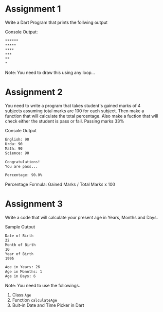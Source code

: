 # Assignment 1
Write a Dart Program that prints the follwing output

Console Output:
```bash
******
*****
****
***
**
*
```
Note: You need to draw this using any loop...

# Assignment 2
You need to write a program that takes student's gained marks of 4 subjects assuming total marks are 100 for each subject. Then make a function that will calculate the total percentage. Also make a fuction that will check either the student is pass or fail. Passing marks 33%

Console Output
```bash
English: 90
Urdu: 90
Math: 90
Science: 90

Congratulations! 
You are pass...

Percentage: 90.0%
```
Percentage Formula: Gained Marks / Total Marks x 100

# Assignment 3
Write a code that will calculate your present age in Years, Months and Days.

Sample Output
```bash
Date of Birth
22
Month of Birth
10
Year of Birth
1995

Age in Years: 26
Age in Monnths: 1
Age in Days: 6
```
Note: You need to use the followings.
1. Class `Age`
2. Function `calculateAge`
3. Buit-in Date and Time Picker in Dart